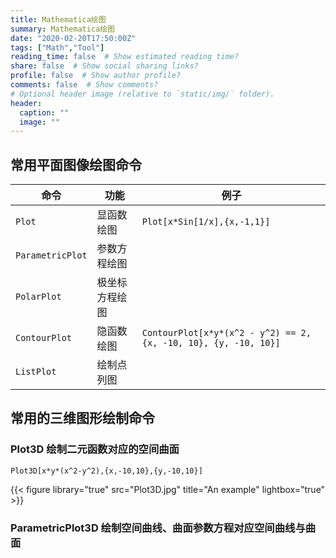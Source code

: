 ```yaml
---
title: Mathematica绘图
summary: Mathematica绘图
date: "2020-02-20T17:50:00Z"
tags: ["Math","Tool"]
reading_time: false  # Show estimated reading time?
share: false  # Show social sharing links?
profile: false  # Show author profile?
comments: false  # Show comments?
# Optional header image (relative to `static/img/` folder).
header:
  caption: ""
  image: ""
---
```


## 常用平面图像绘图命令

| 命令             | 功能           | 例子                                                         |
| ---------------- | -------------- | ------------------------------------------------------------ |
| `Plot`           | 显函数绘图     | `Plot[x*Sin[1/x],{x,-1,1}]`                                  |
| `ParametricPlot` | 参数方程绘图   |                                                              |
| `PolarPlot`      | 极坐标方程绘图 |                                                              |
| `ContourPlot`    | 隐函数绘图     | `ContourPlot[x*y*(x^2 - y^2) == 2, {x, -10, 10}, {y, -10, 10}]` |
| `ListPlot`       | 绘制点列图     |                                                              |

## 常用的三维图形绘制命令

### Plot3D 绘制二元函数对应的空间曲面

`Plot3D[x*y*(x^2-y^2),{x,-10,10},{y,-10,10}]`

{{< figure library="true" src="Plot3D.jpg" title="An example" lightbox="true" >}}

### ParametricPlot3D 绘制空间曲线、曲面参数方程对应空间曲线与曲面